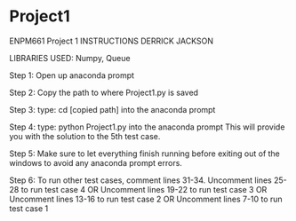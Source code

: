 # Project1
ENPM661 Project 1 INSTRUCTIONS
DERRICK JACKSON

LIBRARIES USED: Numpy, Queue

Step 1: Open up anaconda prompt

Step 2: Copy the path to where Project1.py is saved

Step 3: type: cd [copied path] into the anaconda prompt

Step 4: type: python Project1.py into the anaconda prompt
	      This will provide you with the solution to the 5th test case. 

Step 5: Make sure to let everything finish running before exiting out of the windows to avoid any anaconda prompt errors. 

Step 6: To run other test cases, comment lines 31-34. 
Uncomment lines 25-28 to run test case 4 OR
Uncomment lines 19-22 to run test case 3 OR
Uncomment lines 13-16 to run test case 2 OR
Uncomment lines 7-10 to run test case 1

